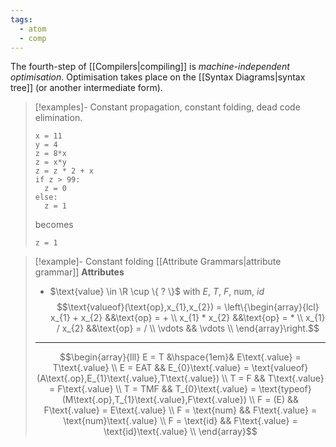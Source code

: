 ```yaml
---
tags:
  - atom
  - comp
---
```

The fourth-step of [[Compilers|compiling]] is *machine-independent optimisation*. Optimisation takes place on the [[Syntax Diagrams|syntax tree]] (or another intermediate form).

> [!examples]- Constant propagation, constant folding, dead code elimination.
> ```
> x = 11
> y = 4
> z = 8*x
> z = x*y
> z = z * 2 + x
> if z > 99:
> 	z = 0
> else:
> 	z = 1
> ```
> becomes
> ```
> z = 1
> ```

> [!example]- Constant folding [[Attribute Grammars|attribute grammar]]
> **Attributes**
> - $\text{value} \in \R \cup \{ ? \}$ with $E$, $T$, $F$, $\text{num}$, $id$
> $$\text{valueof}(\text{op},x_{1},x_{2}) = \left\{\begin{array}{lcl}
> 	x_{1} + x_{2} &&\text{op} = + \\
> 	x_{1} * x_{2} &&\text{op} = * \\
> 	x_{1} / x_{2} &&\text{op} = / \\
> 	\vdots && \vdots \\
> \end{array}\right.$$
> ---
> $$\begin{array}{lll}
> 	E = T &\hspace{1em}& E\text{.value} = T\text{.value} \\
> 	E = EAT && E_{0}\text{.value} = \text{valueof}(A\text{.op},E_{1}\text{.value},T\text{.value}) \\
> 	T = F && T\text{.value} = F\text{.value} \\
> 	T = TMF && T_{0}\text{.value} = \text{typeof}(M\text{.op},T_{1}\text{.value},F\text{.value}) \\
> 	F = (E) && F\text{.value} = E\text{.value} \\
> 	F = \text{num} && F\text{.value} = \text{num}\text{.value} \\
> 	F = \text{id} && F\text{.value} = \text{id}\text{.value} \\
> \end{array}$$